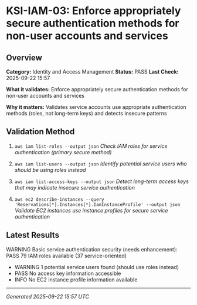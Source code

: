 # KSI-IAM-03: Enforce appropriately secure authentication methods for non-user accounts and services

## Overview

**Category:** Identity and Access Management
**Status:** PASS
**Last Check:** 2025-09-22 15:57

**What it validates:** Enforce appropriately secure authentication methods for non-user accounts and services

**Why it matters:** Validates service accounts use appropriate authentication methods (roles, not long-term keys) and detects insecure patterns

## Validation Method

1. `aws iam list-roles --output json`
   *Check IAM roles for service authentication (primary secure method)*

2. `aws iam list-users --output json`
   *Identify potential service users who should be using roles instead*

3. `aws iam list-access-keys --output json`
   *Detect long-term access keys that may indicate insecure service authentication*

4. `aws ec2 describe-instances --query 'Reservations[*].Instances[*].IamInstanceProfile' --output json`
   *Validate EC2 instances use instance profiles for secure service authentication*

## Latest Results

WARNING Basic service authentication security (needs enhancement): PASS 79 IAM roles available (37 service-oriented)
- WARNING 1 potential service users found (should use roles instead)
- PASS No access key information accessible
- INFO No EC2 instance profile information available

---
*Generated 2025-09-22 15:57 UTC*